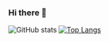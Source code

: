 ### Hi there 👋


![GitHub stats](https://github-readme-stats.vercel.app/api?username=remmmmmm&theme=dark&show_icons=true&count_private=true)
[![Top Langs](https://github-readme-stats.vercel.app/api/top-langs/?username=remmmmmm&layout=compact)](https://github.com/anuraghazra/github-readme-stats)



<!--START_SECTION:waka-->
<!--END_SECTION:waka-->
